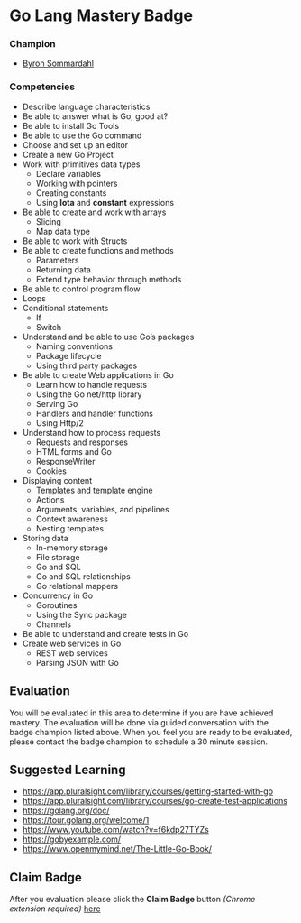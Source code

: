 # Go Lang Mastery Badge
### Champion

- [Byron Sommardahl](mailto:byron@acklenavenue.com)

### Competencies
- Describe language characteristics
- Be able to answer what is Go, good at?
- Be able to install Go Tools
- Be able to use the Go command
- Choose and set up an editor
- Create a new Go Project
- Work with primitives data types
    - Declare variables
    - Working with pointers
    - Creating constants
    - Using **lota** and **constant** expressions
 - Be able to create and work with arrays
    - Slicing
    - Map data type
 - Be able to work with Structs
 - Be able to create functions and methods
    - Parameters
    - Returning data
    - Extend type behavior through methods
 - Be able to control program flow
 - Loops
 - Conditional statements
    - If
    - Switch
- Understand and be able to use Go’s packages
    - Naming conventions
    - Package lifecycle
    - Using third party packages
- Be able to create Web applications in Go
    - Learn how to handle requests
    - Using the Go net/http library
    - Serving Go
    - Handlers and handler functions
    - Using Http/2
- Understand how to process requests
    - Requests and responses
    - HTML forms and Go
    - ResponseWriter
    - Cookies
- Displaying content
    - Templates and template engine
    - Actions
    - Arguments, variables, and pipelines
    - Context awareness
    - Nesting templates
- Storing data
    - In-memory storage
    - File storage
    - Go and SQL
    - Go and SQL relationships
    - Go relational mappers
- Concurrency in Go
    - Goroutines
    - Using the Sync package
    - Channels
- Be able to understand and create tests in Go
- Create web services in Go
    - REST web services
    - Parsing JSON with Go

## Evaluation
You will be evaluated in this area to determine if you are have achieved 
mastery. The evaluation will be done via 
guided conversation with the badge champion listed above. When you 
feel you are ready to be evaluated, please contact the badge champion 
to schedule a 30 minute session.

## Suggested Learning
- https://app.pluralsight.com/library/courses/getting-started-with-go
- https://app.pluralsight.com/library/courses/go-create-test-applications
- https://golang.org/doc/
- https://tour.golang.org/welcome/1
- https://www.youtube.com/watch?v=f6kdp27TYZs
- https://gobyexample.com/
- https://www.openmymind.net/The-Little-Go-Book/

## Claim Badge
After you evaluation please click the **Claim Badge** button *(Chrome extension required)* [here](https://acklenavenue.badgr.com/public/badges/vmoouQFqTJ-oHew2IDd_jA)




